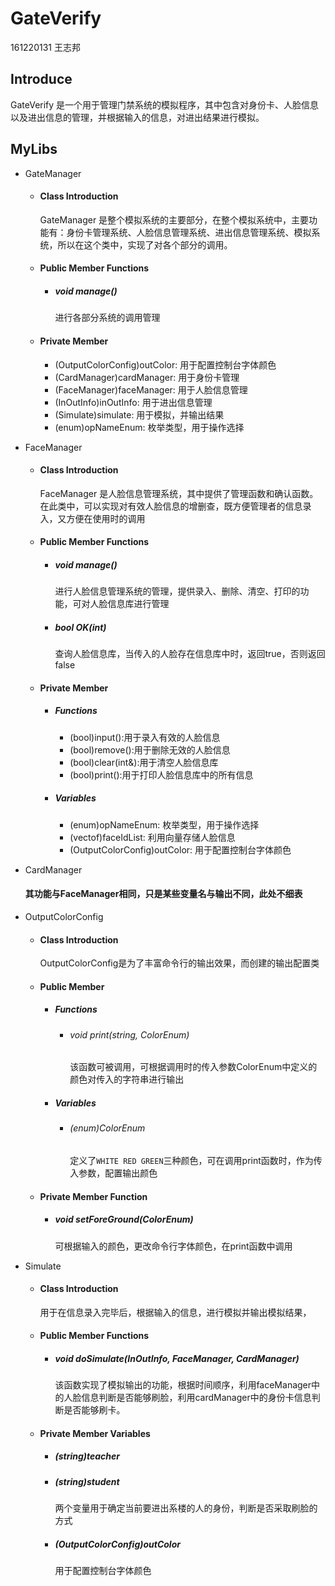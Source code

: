 # GateVerify
  
161220131 王志邦  

## Introduce

GateVerify 是一个用于管理门禁系统的模拟程序，其中包含对身份卡、人脸信息以及进出信息的管理，并根据输入的信息，对进出结果进行模拟。

## MyLibs
  
+ GateManager
    + #### Class Introduction
        GateManager 是整个模拟系统的主要部分，在整个模拟系统中，主要功能有：身份卡管理系统、人脸信息管理系统、进出信息管理系统、模拟系统，所以在这个类中，实现了对各个部分的调用。
    + #### Public Member Functions
        + ##### void manage()
            进行各部分系统的调用管理
    + #### Private Member
        + (OutputColorConfig)outColor: 用于配置控制台字体颜色
        + (CardManager)cardManager: 用于身份卡管理
        + (FaceManager)faceManager: 用于人脸信息管理
        + (InOutInfo)inOutInfo: 用于进出信息管理
        + (Simulate)simulate: 用于模拟，并输出结果
        + (enum)opNameEnum: 枚举类型，用于操作选择  
  
+ FaceManager
    + #### Class Introduction
        FaceManager 是人脸信息管理系统，其中提供了管理函数和确认函数。在此类中，可以实现对有效人脸信息的增删查，既方便管理者的信息录入，又方便在使用时的调用
    + #### Public Member Functions
        + ##### void manage()
            进行人脸信息管理系统的管理，提供录入、删除、清空、打印的功能，可对人脸信息库进行管理
        + ##### bool OK(int)
            查询人脸信息库，当传入的人脸存在信息库中时，返回true，否则返回false
    + #### Private Member
        + ##### Functions
            + (bool)input():用于录入有效的人脸信息
            + (bool)remove():用于删除无效的人脸信息
            + (bool)clear(int&):用于清空人脸信息库
            + (bool)print():用于打印人脸信息库中的所有信息
        + ##### Variables
            + (enum)opNameEnum: 枚举类型，用于操作选择
            + (vectof<int>)faceIdList: 利用向量存储人脸信息
            + (OutputColorConfig)outColor: 用于配置控制台字体颜色
+ CardManager
    #### 其功能与FaceManager相同，只是某些变量名与输出不同，此处不细表
+ OutputColorConfig
    + #### Class Introduction
        OutputColorConfig是为了丰富命令行的输出效果，而创建的输出配置类
    + #### Public Member
        + ##### Functions
            + ###### void print(string, ColorEnum)
                该函数可被调用，可根据调用时的传入参数ColorEnum中定义的颜色对传入的字符串进行输出
        + ##### Variables
            + ###### (enum)ColorEnum 
                定义了```WHITE RED GREEN```三种颜色，可在调用print函数时，作为传入参数，配置输出颜色
    + #### Private Member Function
        + ##### void setForeGround(ColorEnum)
            可根据输入的颜色，更改命令行字体颜色，在print函数中调用
+ Simulate
    + #### Class Introduction 
        用于在信息录入完毕后，根据输入的信息，进行模拟并输出模拟结果，
    + #### Public Member Functions
        + ##### void doSimulate(InOutInfo, FaceManager, CardManager)
            该函数实现了模拟输出的功能，根据时间顺序，利用faceManager中的人脸信息判断是否能够刷脸，利用cardManager中的身份卡信息判断是否能够刷卡。
    + #### Private Member Variables
        + ##### (string)teacher
        + ##### (string)student
            两个变量用于确定当前要进出系楼的人的身份，判断是否采取刷脸的方式
        + ##### (OutputColorConfig)outColor
            用于配置控制台字体颜色